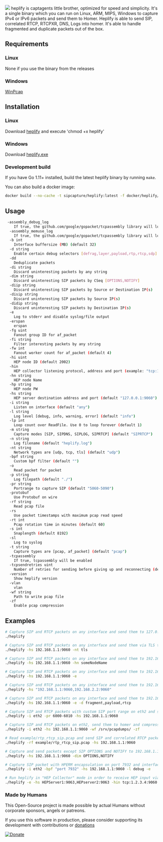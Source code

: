 <img src="https://user-images.githubusercontent.com/20154956/33374900-42c9253a-d508-11e7-8a9e-ea73a515a514.png">
heplify is captagents little brother, optimized for speed and simplicity. It's a single binary which you can run
on Linux, ARM, MIPS, Windows to capture IPv4 or IPv6 packets and send them to Homer. Heplify is able to send
SIP, correlated RTCP, RTCPXR, DNS, Logs into homer.
It's able to handle fragmented and duplicate packets out of the box.

## Requirements

### Linux

None if you use the binary from the releases

### Windows

[WinPcap](https://www.winpcap.org/install/default.htm)

## Installation

### Linux

Download [heplify](https://github.com/sipcapture/heplify/releases) and execute 'chmod +x heplify'

### Windows

Download [heplify.exe](https://github.com/sipcapture/heplify/releases)

### Development build

If you have Go 1.11+ installed, build the latest heplify binary by running `make`.

You can also build a docker image:

```bash
docker build --no-cache -t sipcapture/heplify:latest -f docker/heplify/Dockerfile .
```

## Usage

```bash
 -assembly_debug_log
	If true, the github.com/google/gopacket/tcpassembly library will log verbose debugging information (at least one line per packet)
  -assembly_memuse_log
	If true, the github.com/google/gopacket/tcpassembly library will log information regarding its memory use every once in a while.
  -b int
	Interface buffersize (MB) (default 32)
  -d string
	Enable certain debug selectors [defrag,layer,payload,rtp,rtcp,sdp]
  -dd
	Deduplicate packets
  -di string
	Discard uninteresting packets by any string
  -dim string
	Discard uninteresting SIP packets by CSeq [OPTIONS,NOTIFY]
  -diip string
	Discard uninteresting SIP packets by Source or Destination IP(s)
  -disip string
	Discard uninteresting SIP packets by Source IP(s)
  -didip string
	Discard uninteresting SIP packets by Destination IP(s)
  -e	
	Log to stderr and disable syslog/file output
  -erspan
	erspan
  -fg uint
	Fanout group ID for af_packet
  -fi string
	Filter interesting packets by any string
  -fw int
	Fanout worker count for af_packet (default 4)
  -hi uint
	HEP node ID (default 2002)
  -hin
	HEP collector listening protocol, address and port (example: "tcp:10.10.99.10:9060")
  -hn string
	HEP node Name
  -hp string
	HEP node PW
  -hs string
	HEP server destination address and port (default "127.0.0.1:9060")
  -i string
	Listen on interface (default "any")
  -l string
	Log level [debug, info, warning, error] (default "info")
  -lp int
	Loop count over ReadFile. Use 0 to loop forever (default 1)
  -m string
	Capture modes [SIP, SIPDNS, SIPLOG, SIPRTCP] (default "SIPRTCP")
  -n string
	Log filename (default "heplify.log")
  -nt string
	Network types are [udp, tcp, tls] (default "udp")
  -bpf string
	Custom bpf filter (default "")
  -o	
	Read packet for packet
  -p string
	Log filepath (default "./")
  -pr string
	Portrange to capture SIP (default "5060-5090")
  -protobuf
	Use Protobuf on wire
  -rf string
	Read pcap file
  -rs
	Use packet timestamps with maximum pcap read speed
  -rt int
	Pcap rotation time in minutes (default 60)
  -s int
	Snaplength (default 8192)
  -sl
	Log to syslog
  -t string
	Capture types are [pcap, af_packet] (default "pcap")
  -tcpassembly
	If true, tcpassembly will be enabled
  -tcpsendretries uint
	Number of retries for sending before giving up and reconnecting (default 64)
  -version
	Show heplify version
  -vlan
	vlan
  -wf string
	Path to write pcap file
  -zf
	Enable pcap compression
```

## Examples

```bash
# Capture SIP and RTCP packets on any interface and send them to 127.0.0.1:9060
./heplify

# Capture SIP and RTCP packets on any interface and send them via TLS to 192.168.1.1:9060
./heplify -hs 192.168.1.1:9060 -nt tls

# Capture SIP and RTCP packets on any interface and send them to 192.168.1.1:9060. Use a someNodeName
./heplify -hs 192.168.1.1:9060 -hn someNodeName

# Capture SIP and RTCP packets on any interface and send them to 192.168.1.1:9060. Print info to stdout
./heplify -hs 192.168.1.1:9060 -e

# Capture SIP and RTCP packets on any interface and send them to 192.168.1.1:9060 and 192.168.2.2:9060
./heplify -hs "192.168.1.1:9060,192.168.2.2:9060"

# Capture SIP and RTCP packets on any interface and send them to 192.168.1.1:9060. Print debug selectors
./heplify -hs 192.168.1.1:9060 -e -d fragment,payload,rtcp

# Capture SIP and RTCP packets with custom SIP port range on eth2 and send them to 192.168.1.1:9060
./heplify -i eth2 -pr 6000-6010 -hs 192.168.1.1:9060

# Capture SIP and RTCP packets on eth2, send them to homer and compressed to /srv/pcapdumps/
./heplify -i eth2 -hs 192.168.1.1:9060 -wf /srv/pcapdumps/ -zf

# Read example/rtp_rtcp_sip.pcap and send SIP and correlated RTCP packets to 192.168.1.1:9060
./heplify -rf example/rtp_rtcp_sip.pcap -hs 192.168.1.1:9060

# Capture and send packets except SIP OPTIONS and NOTIFY to 192.168.1.1:9060
./heplify -hs 192.168.1.1:9060 -dim OPTIONS,NOTIFY

# Capture SIP packet with HPERM encapsulation on port 7932 and interface eth2, send to 192.168.1.1:9060 and print debug info on stdout
./heplify -i eth2 -bpf "port 7932" -hs 192.168.1.1:9060 -l debug -e

# Run heplify in "HEP Collector" mode in order to receive HEP input via TCP on port 9060 and fork (output) to two HEP servers listening on port 9063
./heplify -e -hs HEPServer1:9063,HEPserver2:9063 -hin tcp:1.2.3.4:9060


```
### Made by Humans

This Open-Source project is made possible by actual Humans without corporate sponsors, angels or patreons.

If you use this software in production, please consider supporting its development with contributions or [donations](https://www.paypal.com/cgi-bin/webscr?cmd=_donations&business=donation%40sipcapture%2eorg&lc=US&item_name=SIPCAPTURE&no_note=0&currency_code=EUR&bn=PP%2dDonationsBF%3abtn_donateCC_LG%2egif%3aNonHostedGuest)

[![Donate](https://www.paypalobjects.com/en_US/i/btn/btn_donateCC_LG.gif)](https://www.paypal.com/cgi-bin/webscr?cmd=_donations&business=donation%40sipcapture%2eorg&lc=US&item_name=SIPCAPTURE&no_note=0&currency_code=EUR&bn=PP%2dDonationsBF%3abtn_donateCC_LG%2egif%3aNonHostedGuest)
